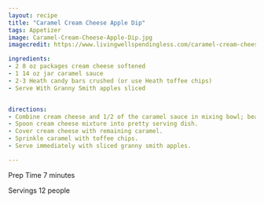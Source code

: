 ```yaml
---
layout: recipe
title: "Caramel Cream Cheese Apple Dip"
tags: Appetizer
image: Caramel-Cream-Cheese-Apple-Dip.jpg
imagecredit: https://www.livingwellspendingless.com/caramel-cream-cheese-apple-dip-2/

ingredients:
- 2 8 oz packages cream cheese softened
- 1 14 oz jar caramel sauce
- 2-3 Heath candy bars crushed (or use Heath toffee chips)
- Serve With Granny Smith apples sliced


directions:
- Combine cream cheese and 1/2 of the caramel sauce in mixing bowl; beat until well-blended. Then mix in 1/2 cup of toffee chips to mixture.
- Spoon cream cheese mixture into pretty serving dish.
- Cover cream cheese with remaining caramel.
- Sprinkle caramel with toffee chips.
- Serve immediately with sliced granny smith apples.

---
```

Prep Time 7 minutes

Servings 12 people
